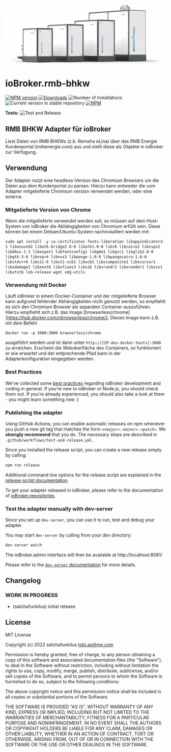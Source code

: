 ![Logo](admin/neoTower.png)
# ioBroker.rmb-bhkw

[![NPM version](https://img.shields.io/npm/v/iobroker.rmb-bhkw.svg)](https://www.npmjs.com/package/iobroker.rmb-bhkw)
[![Downloads](https://img.shields.io/npm/dm/iobroker.rmb-bhkw.svg)](https://www.npmjs.com/package/iobroker.rmb-bhkw)
![Number of Installations](https://iobroker.live/badges/rmb-bhkw-installed.svg)
![Current version in stable repository](https://iobroker.live/badges/rmb-bhkw-stable.svg)
[![NPM](https://nodei.co/npm/iobroker.rmb-bhkw.png?downloads=true)](https://nodei.co/npm/iobroker.rmb-bhkw/)

**Tests:** ![Test and Release](https://github.com/satchafunkilus/ioBroker.rmb-bhkw/workflows/Test%20and%20Release/badge.svg)

## RMB BHKW Adapter für ioBroker

Liest Daten von RMB BHKWs (z.b. Remeha eLina) über das RMB Energie Kundenportal (rmbenergie.com) aus und stellt diese als Objekte in ioBroker zur Verfügung.


## Verwendung

Der Adapter nutzt eine headless-Version des Chromium Browsers um die Daten aus dem Kundenportal zu parsen. Hierzu kann entweder die vom Adapter mitgelieferte Chromium version verwendet werden, oder eine externe. 

### Mitgelieferte Version von Chrome
Wenn die mitgelieferte verwendet werden soll, so müssen auf dem Host-System von ioBroker die Abhängigkeiten von Chromium erfüllt sein. Diese können bei einem Debian/Ubuntu-System nachinstalliert werden mit:

```
sudo apt install -y ca-certificates fonts-liberation libappindicator3-1 libasound2 libatk-bridge2.0-0 libatk1.0-0 libc6 libcairo2 libcups2 libdbus-1-3 libexpat1 libfontconfig1 libgbm1 libgcc1 libglib2.0-0 libgtk-3-0 libnspr4 libnss3 libpango-1.0-0 libpangocairo-1.0-0 libstdc++6 libx11-6 libx11-xcb1 libxcb1 libxcomposite1 libxcursor1 libxdamage1 libxext6 libxfixes3 libxi6 libxrandr2 libxrender1 libxss1 libxtst6 lsb-release wget xdg-utils
```

### Verwendung mit Docker
Läuft ioBroker in einem Docker-Container und der mitgelieferte Browser kann aufgrund fehlender Abhängigkeiten nicht genutzt werden, so empfiehlt es sich den Chromium Browser als separaten Container auszuführen. Hierzu empfiehlt sich z.B. das Image [browserless/chrome]{https://hub.docker.com/r/browserless/chrome/}. Dieses Image kann z.B. mit dem Befehl

```
docker run -p 3000:3000 browserless/chrome
```
ausgeführt werden und ist dann unter `http://[IP-des-docker-hosts]:3000` zu erreichen. Erscheint die Weboberfläche des Containers, so funktioniert er wie erwartet und der entprechende Pfad kann in der Adapterkonfiguration eingegeben werden. 




### Best Practices
We've collected some [best practices](https://github.com/ioBroker/ioBroker.repositories#development-and-coding-best-practices) regarding ioBroker development and coding in general. If you're new to ioBroker or Node.js, you should
check them out. If you're already experienced, you should also take a look at them - you might learn something new :)


### Publishing the adapter
Using GitHub Actions, you can enable automatic releases on npm whenever you push a new git tag that matches the form 
`v<major>.<minor>.<patch>`. We **strongly recommend** that you do. The necessary steps are described in `.github/workflows/test-and-release.yml`.

Since you installed the release script, you can create a new
release simply by calling:
```bash
npm run release
```
Additional command line options for the release script are explained in the
[release-script documentation](https://github.com/AlCalzone/release-script#command-line).

To get your adapter released in ioBroker, please refer to the documentation 
of [ioBroker.repositories](https://github.com/ioBroker/ioBroker.repositories#requirements-for-adapter-to-get-added-to-the-latest-repository).

### Test the adapter manually with dev-server
Since you set up `dev-server`, you can use it to run, test and debug your adapter.

You may start `dev-server` by calling from your dev directory:
```bash
dev-server watch
```

The ioBroker.admin interface will then be available at http://localhost:8081/

Please refer to the [`dev-server` documentation](https://github.com/ioBroker/dev-server#command-line) for more details.

## Changelog
<!--
	Placeholder for the next version (at the beginning of the line):
	### **WORK IN PROGRESS**
-->

### **WORK IN PROGRESS**
* (satchafunkilus) initial release

## License
MIT License

Copyright (c) 2022 satchafunkilus <tobi.as@me.com>

Permission is hereby granted, free of charge, to any person obtaining a copy
of this software and associated documentation files (the "Software"), to deal
in the Software without restriction, including without limitation the rights
to use, copy, modify, merge, publish, distribute, sublicense, and/or sell
copies of the Software, and to permit persons to whom the Software is
furnished to do so, subject to the following conditions:

The above copyright notice and this permission notice shall be included in all
copies or substantial portions of the Software.

THE SOFTWARE IS PROVIDED "AS IS", WITHOUT WARRANTY OF ANY KIND, EXPRESS OR
IMPLIED, INCLUDING BUT NOT LIMITED TO THE WARRANTIES OF MERCHANTABILITY,
FITNESS FOR A PARTICULAR PURPOSE AND NONINFRINGEMENT. IN NO EVENT SHALL THE
AUTHORS OR COPYRIGHT HOLDERS BE LIABLE FOR ANY CLAIM, DAMAGES OR OTHER
LIABILITY, WHETHER IN AN ACTION OF CONTRACT, TORT OR OTHERWISE, ARISING FROM,
OUT OF OR IN CONNECTION WITH THE SOFTWARE OR THE USE OR OTHER DEALINGS IN THE
SOFTWARE.
